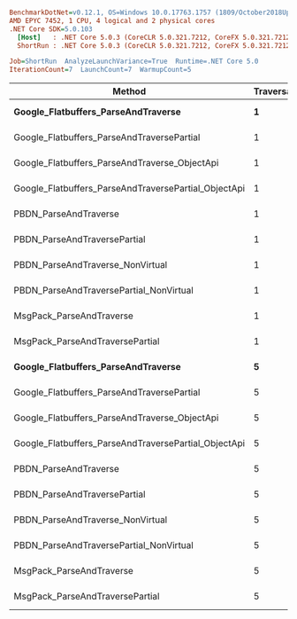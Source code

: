 ``` ini

BenchmarkDotNet=v0.12.1, OS=Windows 10.0.17763.1757 (1809/October2018Update/Redstone5)
AMD EPYC 7452, 1 CPU, 4 logical and 2 physical cores
.NET Core SDK=5.0.103
  [Host]   : .NET Core 5.0.3 (CoreCLR 5.0.321.7212, CoreFX 5.0.321.7212), X64 RyuJIT
  ShortRun : .NET Core 5.0.3 (CoreCLR 5.0.321.7212, CoreFX 5.0.321.7212), X64 RyuJIT

Job=ShortRun  AnalyzeLaunchVariance=True  Runtime=.NET Core 5.0  
IterationCount=7  LaunchCount=7  WarmupCount=5  

```
|                                               Method | TraversalCount | VectorLength |      Mean |     Error |    StdDev |    Median |       P25 |       P50 |       P67 |       P80 |       P90 |       P95 |
|----------------------------------------------------- |--------------- |------------- |----------:|----------:|----------:|----------:|----------:|----------:|----------:|----------:|----------:|----------:|
|                  **Google_Flatbuffers_ParseAndTraverse** |              **1** |           **30** | **10.633 μs** | **0.0894 μs** | **0.1764 μs** | **10.630 μs** | **10.516 μs** | **10.630 μs** | **10.719 μs** | **10.796 μs** | **10.826 μs** | **10.888 μs** |
|           Google_Flatbuffers_ParseAndTraversePartial |              1 |           30 |  6.751 μs | 0.1249 μs | 0.2494 μs |  6.799 μs |  6.667 μs |  6.799 μs |  6.845 μs |  6.891 μs |  7.073 μs |  7.107 μs |
|        Google_Flatbuffers_ParseAndTraverse_ObjectApi |              1 |           30 | 16.978 μs | 0.6699 μs | 1.3067 μs | 16.454 μs | 16.361 μs | 16.454 μs | 16.571 μs | 17.185 μs | 19.751 μs | 20.003 μs |
| Google_Flatbuffers_ParseAndTraversePartial_ObjectApi |              1 |           30 | 16.578 μs | 0.1534 μs | 0.3027 μs | 16.513 μs | 16.434 μs | 16.513 μs | 16.561 μs | 16.640 μs | 17.110 μs | 17.156 μs |
|                                PBDN_ParseAndTraverse |              1 |           30 | 27.564 μs | 0.2031 μs | 0.3913 μs | 27.430 μs | 27.381 μs | 27.430 μs | 27.540 μs | 27.768 μs | 28.160 μs | 28.382 μs |
|                         PBDN_ParseAndTraversePartial |              1 |           30 | 26.939 μs | 0.2457 μs | 0.4850 μs | 26.867 μs | 26.618 μs | 26.867 μs | 27.080 μs | 27.334 μs | 27.608 μs | 27.770 μs |
|                     PBDN_ParseAndTraverse_NonVirtual |              1 |           30 | 25.702 μs | 0.3225 μs | 0.6441 μs | 25.780 μs | 25.177 μs | 25.780 μs | 25.991 μs | 26.311 μs | 26.472 μs | 26.625 μs |
|              PBDN_ParseAndTraversePartial_NonVirtual |              1 |           30 | 24.851 μs | 0.2558 μs | 0.5109 μs | 24.870 μs | 24.455 μs | 24.870 μs | 25.010 μs | 25.313 μs | 25.606 μs | 25.724 μs |
|                             MsgPack_ParseAndTraverse |              1 |           30 | 11.255 μs | 0.1151 μs | 0.2272 μs | 11.222 μs | 11.095 μs | 11.222 μs | 11.357 μs | 11.471 μs | 11.527 μs | 11.641 μs |
|                      MsgPack_ParseAndTraversePartial |              1 |           30 | 11.273 μs | 0.2175 μs | 0.4241 μs | 11.175 μs | 10.958 μs | 11.175 μs | 11.388 μs | 11.440 μs | 11.755 μs | 11.930 μs |
|                  **Google_Flatbuffers_ParseAndTraverse** |              **5** |           **30** | **52.455 μs** | **0.3505 μs** | **0.6837 μs** | **52.473 μs** | **51.914 μs** | **52.473 μs** | **52.593 μs** | **53.104 μs** | **53.223 μs** | **53.370 μs** |
|           Google_Flatbuffers_ParseAndTraversePartial |              5 |           30 | 33.206 μs | 0.5018 μs | 0.9906 μs | 33.558 μs | 32.626 μs | 33.558 μs | 33.724 μs | 34.011 μs | 34.088 μs | 34.111 μs |
|        Google_Flatbuffers_ParseAndTraverse_ObjectApi |              5 |           30 | 17.372 μs | 0.2941 μs | 0.5666 μs | 17.403 μs | 16.863 μs | 17.403 μs | 17.653 μs | 17.834 μs | 18.225 μs | 18.403 μs |
| Google_Flatbuffers_ParseAndTraversePartial_ObjectApi |              5 |           30 | 16.981 μs | 0.2384 μs | 0.4593 μs | 16.863 μs | 16.703 μs | 16.863 μs | 16.959 μs | 17.043 μs | 17.580 μs | 17.696 μs |
|                                PBDN_ParseAndTraverse |              5 |           30 | 30.018 μs | 0.1587 μs | 0.3057 μs | 30.052 μs | 29.825 μs | 30.052 μs | 30.106 μs | 30.251 μs | 30.391 μs | 30.480 μs |
|                         PBDN_ParseAndTraversePartial |              5 |           30 | 28.026 μs | 0.2812 μs | 0.5485 μs | 28.071 μs | 27.804 μs | 28.071 μs | 28.204 μs | 28.349 μs | 28.675 μs | 28.922 μs |
|                     PBDN_ParseAndTraverse_NonVirtual |              5 |           30 | 26.022 μs | 0.3051 μs | 0.6022 μs | 26.105 μs | 25.452 μs | 26.105 μs | 26.358 μs | 26.536 μs | 26.756 μs | 26.862 μs |
|              PBDN_ParseAndTraversePartial_NonVirtual |              5 |           30 | 25.010 μs | 0.2176 μs | 0.4346 μs | 25.066 μs | 24.675 μs | 25.066 μs | 25.247 μs | 25.431 μs | 25.534 μs | 25.622 μs |
|                             MsgPack_ParseAndTraverse |              5 |           30 | 11.911 μs | 0.1564 μs | 0.3050 μs | 12.021 μs | 11.662 μs | 12.021 μs | 12.076 μs | 12.161 μs | 12.259 μs | 12.285 μs |
|                      MsgPack_ParseAndTraversePartial |              5 |           30 | 11.284 μs | 0.1721 μs | 0.3357 μs | 11.434 μs | 10.926 μs | 11.434 μs | 11.557 μs | 11.614 μs | 11.650 μs | 11.663 μs |
